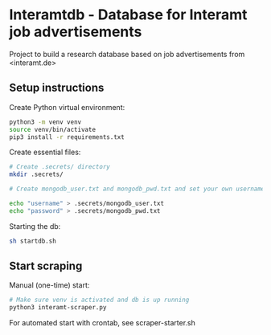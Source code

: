 # Interamtdb - Database for Interamt job advertisements
Project to build a research database based on job advertisements from <interamt.de>

## Setup instructions

Create Python virtual environment:
```bash
python3 -m venv venv
source venv/bin/activate
pip3 install -r requirements.txt
```

Create essential files:
```bash
# Create .secrets/ directory
mkdir .secrets/

# Create mongodb_user.txt and mongodb_pwd.txt and set your own username and password (no update in Python scripts necessary). Be aware of newlines, which need to be removed!

echo "username" > .secrets/mongodb_user.txt
echo "password" > .secrets/mongodb_pwd.txt
```

Starting the db:
```bash
sh startdb.sh
```

## Start scraping

Manual (one-time) start:
```bash
# Make sure venv is activated and db is up running
python3 interamt-scraper.py
```

For automated start with crontab, see scraper-starter.sh
